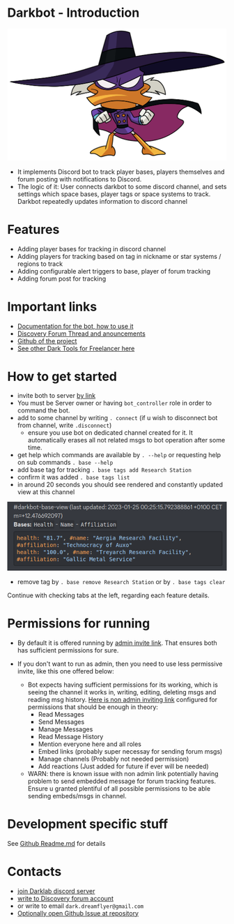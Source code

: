 # Darkbot - Introduction

![logo](./index_assets/fulllogo.png)

- It implements Discord bot to track player bases, players themselves and forum posting with notifications to Discord.
- The logic of it: User connects darkbot to some discord channel, and sets settings which space bases, player tags or space systems to track. Darkbot repeatedly updates information to discord channel

# Features

- Adding player bases for tracking in discord channel
- Adding players for tracking based on tag in nickname or star systems / regions to track
- Adding configurable alert triggers to base, player of forum tracking
- Adding forum post for tracking

# Important links

- [Documentation for the bot, how to use it](https://darklab8.github.io/fl-darkbot/)
- [Discovery Forum Thread and anouncements](https://discoverygc.com/forums/showthread.php?tid=188040)
- [Github of the project](https://github.com/darklab8/fl-darkbot)
- [See other Dark Tools for Freelancer here](https://darklab8.github.io/blog/pet_projects.html#DiscoveryFreelancercommunity)

# How to get started

- invite both to server [by link](https://discord.com/api/oauth2/authorize?client_id=838460303581904949&permissions=8&scope=bot)
- You must be Server owner or having `bot_controller` role in order to command the bot.
- add to some channel by writing `. connect` (if u wish to disconnect bot from channel, write `.disconnect`)
    - ensure you use bot on dedicated channel created for it. It automatically erases all not related msgs to bot operation after some time.
- get help which commands are available by `. --help` or requesting help on sub commands `. base --help`
- add base tag for tracking `. base tags add Research Station`
- confirm it was added `. base tags list`
- in around 20 seconds you should see rendered and constantly updated view at this channel

![](index_assets/base_render.png)

- remove tag by `. base remove Research Station` or by `. base tags clear`

<!-- Continue with [documentation there](https://darklab8.github.io/fl-darkbot/). See menu with feature documentations at the left. -->
Continue with checking tabs at the left, regarding each feature details.

# Permissions for running

- By default it is offered running by [admin invite link](https://discord.com/api/oauth2/authorize?client_id=838460303581904949&permissions=8&scope=bot). That ensures both has sufficient permissions for sure.

- If you don't want to run as admin, then you need to use less permissive invite, like this one offered below:
    - Bot expects having sufficient permissions for its working, which is seeing the channel it works in, writing, editing, deleting msgs and reading msg history. [Here is non admin inviting link](https://discord.com/oauth2/authorize?client_id=838460303581904949&permissions=564034433186896&integration_type=0&scope=bot) configured for permissions that should be enough in theory:
        - Read Messages
        - Send Messages
        - Manage Messages
        - Read Message History
        - Mention everyone here and all roles
        - Embed links (probably super necessay for sending forum msgs)
        - Manage channels (Probably not needed permission)
        - Add reactions (Just added for future if ever will be needed)
    - WARN: there is known issue with non admin link potentially having problem to send embedded message for forum tracking features. Ensure u granted plentiful of all possible permissions to be able sending embeds/msgs in channel.

# Development specific stuff

See [Github Readme.md](<https://github.com/darklab8/fl-darkbot/blob/master/README.md>) for details

# Contacts

- [join Darklab discord server](https://discord.gg/zFzSs82y3W)
- [write to Discovery forum account](https://discoverygc.com/forums/member.php?action=profile&uid=42166)
- or write to email `dark.dreamflyer@gmail.com`
- [Optionally open Github Issue at repository](https://github.com/darklab8/fl-darkbot)
